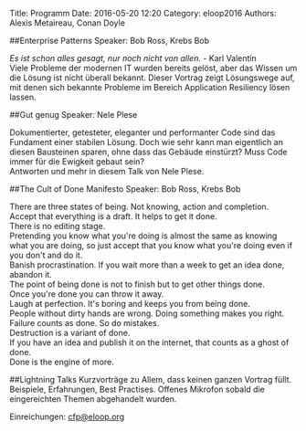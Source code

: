 Title: Programm
Date: 2016-05-20 12:20
Category: eloop2016
Authors: Alexis Metaireau, Conan Doyle

##Enterprise Patterns 
Speaker: Bob Ross, Krebs Bob

_Es ist schon alles gesagt, nur noch nicht von allen._ - Karl Valentin  
Viele Probleme der modernen IT wurden bereits gelöst, aber das Wissen um die Lösung ist nicht überall bekannt. Dieser Vortrag zeigt Lösungswege auf, mit denen sich bekannte Probleme im Bereich Application Resiliency lösen lassen.

##Gut genug
Speaker: Nele Plese

Dokumentierter, getesteter, eleganter und performanter Code sind das Fundament einer stabilen Lösung. Doch wie sehr kann man eigentlich an diesen Bausteinen sparen, ohne dass das Gebäude einstürzt? Muss Code immer für die Ewigkeit gebaut sein?  
Antworten und mehr in diesem Talk von Nele Plese.

##The Cult of Done Manifesto
Speaker: Bob Ross, Krebs Bob

There are three states of being. Not knowing, action and completion.  
Accept that everything is a draft. It helps to get it done.  
There is no editing stage.  
Pretending you know what you're doing is almost the same as knowing what you are doing, so just accept that you know what you're doing even if you don't and do it.  
Banish procrastination. If you wait more than a week to get an idea done, abandon it.  
The point of being done is not to finish but to get other things done.  
Once you're done you can throw it away.  
Laugh at perfection. It's boring and keeps you from being done.  
People without dirty hands are wrong. Doing something makes you right.  
Failure counts as done. So do mistakes.  
Destruction is a variant of done.  
If you have an idea and publish it on the internet, that counts as a ghost of done.  
Done is the engine of more.  

##Lightning Talks
Kurzvorträge zu Allem, dass keinen ganzen Vortrag füllt. Beispiele, Erfahrungen, Best Practises. Offenes Mikrofon sobald die eingereichten Themen abgehandelt wurden.  

Einreichungen: [cfp@eloop.org](mailto:cfp@eloop.org)
